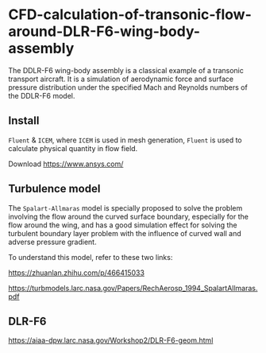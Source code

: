 # CFD-calculation-of-transonic-flow-around-DLR-F6-wing-body-assembly
The DDLR-F6 wing-body assembly is a classical example of a transonic transport aircraft. It is a simulation of aerodynamic force and surface pressure distribution under the specified Mach and Reynolds numbers of the DDLR-F6 model.

Install
----
`Fluent` & `ICEM`, where `ICEM` is used in mesh generation, `Fluent` is used to calculate physical quantity in flow field.

Download https://www.ansys.com/

Turbulence model
-----
The `Spalart-Allmaras` model is specially proposed to solve the problem involving the flow around the curved surface boundary, especially for the flow around the wing, and has a good simulation effect for solving the turbulent boundary layer problem with the influence of curved wall and adverse pressure gradient.

To understand this model, refer to these two links:

https://zhuanlan.zhihu.com/p/466415033

https://turbmodels.larc.nasa.gov/Papers/RechAerosp_1994_SpalartAllmaras.pdf

DLR-F6
----
https://aiaa-dpw.larc.nasa.gov/Workshop2/DLR-F6-geom.html
